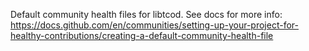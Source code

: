 Default community health files for libtcod.
See docs for more info:
https://docs.github.com/en/communities/setting-up-your-project-for-healthy-contributions/creating-a-default-community-health-file
